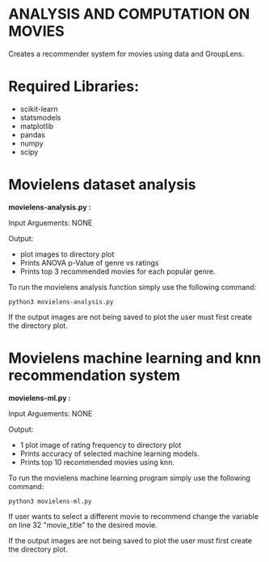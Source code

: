 # **ANALYSIS AND COMPUTATION ON MOVIES**
Creates a recommender system for movies using data and GroupLens.

# Required Libraries:
* scikit-learn
* statsmodels
* matplotlib
* pandas
* numpy
* scipy

# Movielens dataset analysis

**movielens-analysis.py :**

Input Arguements: NONE

Output:
  * plot images to directory plot
  * Prints ANOVA p-Value of genre vs ratings
  * Prints top 3 recommended movies for each popular genre.


To run the movielens analysis function simply use the following command:

`python3 movielens-analysis.py`

If the output images are not being saved to plot the user must first create the
directory plot.

# Movielens machine learning and knn recommendation system

**movielens-ml.py :**

Input Arguements: NONE

Output:
  * 1 plot image of rating frequency to directory plot
  * Prints accuracy of selected machine learning models.
  * Prints top 10 recommended movies using knn.


To run the movielens machine learning program simply use the following command:

`python3 movielens-ml.py`

If user wants to select a different movie to recommend change the variable
on line 32 "movie_title" to the desired movie.

If the output images are not being saved to plot the user must first create the
directory plot.
